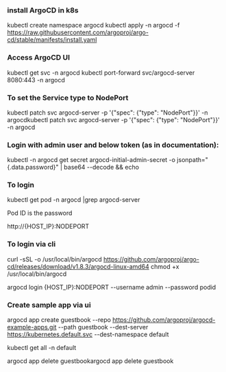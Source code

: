 ### install ArgoCD in k8s
kubectl create namespace argocd
kubectl apply -n argocd -f https://raw.githubusercontent.com/argoproj/argo-cd/stable/manifests/install.yaml

### Access ArgoCD UI
kubectl get svc -n argocd
kubectl port-forward svc/argocd-server 8080:443 -n argocd

### To set the Service type to NodePort

kubectl patch svc argocd-server -p '{"spec": {"type": "NodePort"}}' -n argocdkubectl patch svc argocd-server -p '{"spec": {"type": "NodePort"}}' -n argocd

### Login with admin user and below token (as in documentation):
kubectl -n argocd get secret argocd-initial-admin-secret -o jsonpath="{.data.password}" | base64 --decode && echo


### To login 
kubectl get pod -n argocd |grep argocd-server

Pod ID is the password

http://{HOST_IP}:NODEPORT


### To login via cli 
curl -sSL -o /usr/local/bin/argocd https://github.com/argoproj/argo-cd/releases/download/v1.8.3/argocd-linux-amd64
chmod +x /usr/local/bin/argocd

argocd login {HOST_IP}:NODEPORT --username admin --password podid

### Create sample app via ui

argocd app create guestbook --repo https://github.com/argoproj/argocd-example-apps.git --path guestbook --dest-server https://kubernetes.default.svc --dest-namespace default

kubectl get all -n default

argocd app delete guestbookargocd app delete guestbook
